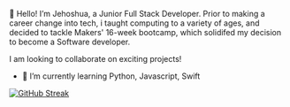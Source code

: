 👋 Hello! I’m Jehoshua, a Junior Full Stack Developer. Prior to making a career change into tech, i taught computing to a variety of ages, and decided to tackle Makers' 16-week bootcamp, which solidifed my decision to become a Software developer.

I am looking to collaborate on exciting projects!

- 🌱 I’m currently learning Python, Javascript, Swift


[![GitHub Streak](https://streak-stats.demolab.com?user=AVJehoshua&theme=navy-gear&date_format=j%20M%5B%20Y%5D)](https://git.io/streak-stats)
<!---
AVJehoshua/AVJehoshua is a ✨ special ✨ repository because its `README.md` (this file) appears on your GitHub profile.
You can click the Preview link to take a look at your changes.
--->
